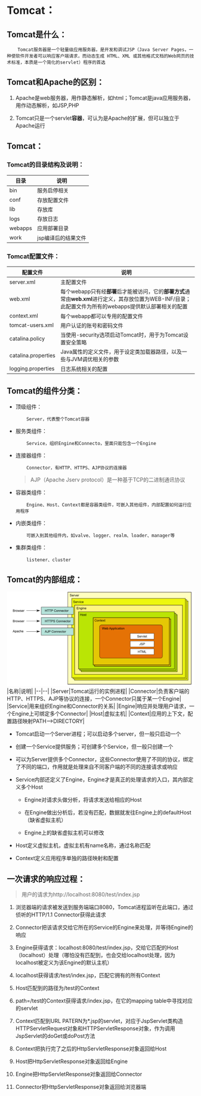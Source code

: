 # Tomcat：
## Tomcat是什么：
```
    Tomcat服务器是一个轻量级应用服务器，是开发和调试JSP（Java Server Pages，一种使软件开发者可以响应客户端请求，而动态生成 HTML、XML 或其他格式文档的Web网页的技术标准，本质是一个简化的servlet）程序的首选
```
## Tomcat和Apache的区别：
1. Apache是web服务器，用作静态解析，如html；Tomcat是java应用服务器，用作动态解析，如JSP,PHP

2. Tomcat只是一个servlet**容器**，可认为是Apache的扩展，但可以独立于Apache运行
## Tomcat：
### Tomcat的目录结构及说明：
|目录|说明|
|--|--|
|bin|服务启停相关|
|conf|存放配置文件|
|lib|存放库|
|logs|存放日志|
|webapps|应用部署目录|
|work|jsp编译后的结果文件|
### Tomcat配置文件：

|配置文件|说明|
|--|--|
|server.xml|主配置文件|
|web.xml|每个webapp只有经**部署**后才能被访问，它的**部署方式**通常由**web.xml**进行定义，其存放位置为WEB-INF/目录；此配置文件为所有的webapps提供默认部署相关的配置|
|context.xml|每个webapp都可以专用的配置文件|context.xml，其存放位置为WEB-INF/目录；此文件为所有的webapp提供默认配置|
|tomcat-users.xml|用户认证的账号和密码文件|
|catalina.policy|当使用-security选项启动Tomcat时，用于为Tomcat设置安全策略|
|catalina.properties|Java属性的定义文件，用于设定类加载器路径，以及一些与JVM调优相关的参数|
|logging.properties|日志系统相关的配置|
## Tomcat的组件分类：
+ 顶级组件：
    ```
        Server，代表整个Tomcat容器
    ```
+ 服务类组件：
    ```
        Service，组织Engine和Connecto，里面只能包含一个Engine
    ```
+ 连接器组件：
    ```
        Connector，有HTTP、HTTPS、AJP协议的连接器
    ```
    >AJP（Apache Jserv protocol）是一种基于TCP的二进制通讯协议
+ 容器类组件：
    ```
        Engine、Host、Context都是容器类组件，可嵌入其他组件，内部配置如何运行应用程序
    ```
+ 内嵌类组件：
    ```
        可嵌入到其他组件内，如valve、logger、realm、loader、manager等
    ```
+ 集群类组件：
    ```
        listener、cluster
    ```
## Tomcat的内部组成：  
![avagar](https://github.com/aNswerO/note/blob/master/17th-week/pic/Tomcat/Tomcat%E5%86%85%E9%83%A8%E7%BB%84%E6%88%90.png)  
|名称|说明|
|--|--|
|Server|Tomcat运行的实例进程|
|Connector|负责客户端的HTTP、HTTPS、AJP等协议的连接，一个Connector只属于某一个Engine|
|Service|用来组织Engine和Connector的关系|
|Engine|响应并处理用户请求，一个Engine上可绑定多个Connector|
|Host|虚拟主机|
|Context|应用的上下文，配置路径映射PATH-->DIRECTORY|
+ Tomcat启动一个Server进程；可以启动多个server，但一般只启动一个

+ 创建一个Service提供服务；可创建多个Service，但一般只创建一个
+ 可以为Server提供多个Connector，这些Connector使用了不同的协议，绑定了不同的端口，作用就是处理来自不同客户端的不同的连接请求或响应
+ Service内部还定义了Engine，Engine才是真正的处理请求的入口，其内部定义多个Host
    + Engine对请求头做分析，将请求发送给相应的Host

    + 在Engine做出分析后，若没有匹配，数据就发往Engine上的defaultHost（缺省虚拟主机）
    + Engine上的缺省虚拟主机可以修改
+ Host定义虚拟主机，虚拟主机有name名称，通过名称匹配
+ Context定义应用程序单独的路径映射和配置
## 一次请求的响应过程：
>用户的请求为http://localhost:8080/test/index.jsp
1. 浏览器端的请求被发送到服务端端口8080，Tomcat进程监听在此端口，通过侦听的HTTP/1.1 Connector获得此请求

2. Connector把该请求交给它所在的Service的Engine来处理，并等待Engine的响应
3. Engine获得请求：localhost:8080/test/index.jsp，交给它匹配的Host（localhost）处理（哪怕没有匹配到，也会交给localhost处理，因为localhost被定义为该Engine的默认主机）
4. localhost获得请求/test/index.jsp，匹配它拥有的所有Context
5. Host匹配到的路径为/test的Context
6. path=/test的Context获得请求/index.jsp，在它的mapping table中寻找对应的servlet
7. Context匹配到URL PATERN为*.jsp的servlet，对应于JspServlet类构造HTTPServletRequest对象和HTTPServletResponse对象，作为调用JspServlet的doGet或doPost方法
8. Context把执行完了之后的HttpServletResponse对象返回给Host
9. Host把HttpServletResponse对象返回给Engine
10. Engine把HttpServletResponse对象返回给Connector
11. Connector把HttpServletResponse对象返回给浏览器端
